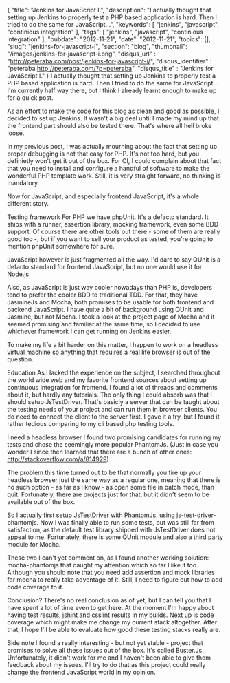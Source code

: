 {
	"title": "Jenkins for JavaScript I.",
	"description": "I actually thought that setting up Jenkins to properly test a PHP based application is hard. Then I tried to do the same for JavaScript...",
	"keywords": [
		"jenkins",
		"javascript",
		"continious integration"
	],
	"tags": [
		"jenkins",
		"javascript",
		"continious integration"
	],
	"pubdate": "2012-11-21",
	"date": "2012-11-21",
	"topics": [],
	"slug": "jenkins-for-javascript-i",
	"section": "blog",
	"thumbnail": "/images/jenkins-for-javascript-i.png",
	"disqus_url" : "http://peteraba.com/post/jenkins-for-javascript-i/",
	"disqus_identifier" : "peteraba http://peteraba.com/?p=peteraba",
	"disqus_title" : "Jenkins for JavaScript I."
}
I actually thought that setting up Jenkins to properly test a PHP based application is hard. Then I tried to do the same for JavaScript... I'm currently half way there, but I think I already learnt enough to make up for a quick post.

As an effort to make the code for this blog as clean and good as possible, I decided to set up Jenkins. It wasn't a big deal until I made my mind up that the frontend part should also be tested there. That's where all hell broke loose.

In my previous post, I was actually mourning about the fact that setting up proper debugging is not that easy for PHP. It's not too hard, but you definietly won't get it out of the box. For CI, I could complain about that fact that you need to install and configure a handful of software to make the wonderful PHP template work. Still, it is very straight forward, no thinking is mandatory.

Now for JavaScript, and especially frontend JavaScript, it's a whole different story.

Testing framework
For PHP we have phpUnit. It's a defacto standard. It ships with a runner, assertion library, mocking framework, even some BDD support. Of course there are other tools out there - some of them are really good too -, but if you want to sell your product as tested, you're going to mention phpUnit somewhere for sure.

JavaScript however is just fragmented all the way. I'd dare to say QUnit is a defacto standard for frontend JavaScript, but no one would use it for Node.js

Also, as JavaScript is just way cooler nowadays than PHP is, developers tend to prefer the cooler BDD to traditional TDD. For that, they have JasmineJs and Mocha, both promises to be usable for both frontend and backend JavaScript. I have quite a bit of background using QUnit and Jasmine, but not Mocha. I took a look at the project page of Mocha and it seemed promising and familiar at the same time, so I decided to use whichever framework I can get running on Jenkins easier.

To make my life a bit harder on this matter, I happen to work on a headless virtual machine so anything that requires a real life browser is out of the question.

Education
As I lacked the experience on the subject, I searched throughout the world wide web and my favorite frontend sources about setting up continuous integration for frontend. I found a lot of threads and comments about it, but hardly any tutorials. The only thing I could absorb was that I should setup JsTestDriver. That's basicly a server that can be taught about the testing needs of your project and can run them in browser clients. You do need to connect the client to the server first. I gave it a try, but I found it rather tedious comparing to my cli based php testing tools.

I need a headless browser
I found two promising candidates for running my tests and chose the seemingly more popular PhantomJs. (Just in case you wonder I since then learned that there are a bunch of other ones: http://stackoverflow.com/a/814929)

The problem this time turned out to be that normally you fire up your headless browser just the same way as a regular one, meaning that there is no such option - as far as I know - as open some file in batch mode, than quit. Fortunately, there are projects just for that, but it didn't seem to be available out of the box.

So I actually first setup JsTestDriver with PhantomJs, using js-test-driver-phantomjs. Now I was finally able to run some tests, but was still far from satisfaction, as the default test library shipped with JsTestDriver does not appeal to me. Fortunately, there is some QUnit module and also a third party module for Mocha.

These two I can't yet comment on, as I found another working solution: mocha-phantomjs that caught my attention which so far I like it too. Although you should note that you need add assertion and mock libraries for mocha to really take adventage of it. Still, I need to figure out how to add code coverage to it.

Conclusion?
There's no real conclusion as of yet, but I can tell you that I have spent a lot of time even to get here. At the moment I'm happy about having test results, jshint and csslint results in my builds. Next up is code coverage which might make me change my current stack altogether. After that, I hope I'll be able to evaluate how good these testing stacks really are.

Side note
I found a really interesting - but not yet stable - project that promises to solve all these issues out of the box. It's called Buster.Js. Unfortunately, it didn't work for me and I haven't been able to give them feedback about my issues. I'll try to do that as this project could really change the frontend JavaScript world in my opinion.